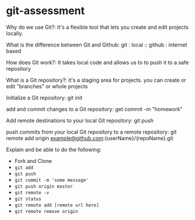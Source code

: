 # git-assessment
Why do we use Git?: 
It's a flexible tool that lets you create and edit projects locally.

What is the difference between Git and Github: 
git : local :: github : internet based

How does Git work?: 
It takes local code and allows us to to push it to a safe repository

What is a Git repository?: 
it's a staging area for projects. you can create or edit "branches" or whole projects

Initialize a Git repository: 
git init

add and commit changes to a Git repository: 
get commit -m "homework"

Add remote destinations to your local Git repository: 
git push

push commits from your local Git repository to a remote repository: 
git remote add origin example@github.com:{userName}/{repoName}.git

Explain and be able to do the following:

- Fork and Clone
- `git add`
- `git push`
- `git commit -m 'some message'`
- `git push origin master`
- `git remote -v`
- `git status`
- `git remote add [remote url here] `
- `git remote remove origin`
